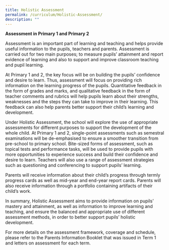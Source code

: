 ```yaml
---
title: Holistic Assessment
permalink: /curriculum/Holistic-Assessment/
description: ""
---
```

**Assessment in Primary 1 and Primary 2**

Assessment is an important part of learning and teaching and helps provide useful information to the pupils, teachers and parents. Assessment is carried out for two main purposes; to measure pupils’ attainment and report evidence of learning and also to support and improve classroom teaching and pupil learning.

At Primary 1 and 2, the key focus will be on building the pupils’ confidence and desire to learn. Thus, assessment will focus on providing rich information on the learning progress of the pupils. Quantitative feedback in the form of grades and marks, and qualitative feedback in the form of teacher comments and rubrics will help pupils learn about their strengths, weaknesses and the steps they can take to improve in their learning. This feedback can also help parents better support their child’s learning and development.

Under Holistic Assessment, the school will explore the use of appropriate assessments for different purposes to support the development of the whole child. At Primary 1 and 2, single-point assessments such as semestral examinations will be de-emphasised to ensure a smoother transition from pre-school to primary school. Bite-sized forms of assessment, such as topical tests and performance tasks, will be used to provide pupils with more opportunities to experience success and build their confidence and desire to learn. Teachers will also use a range of assessment strategies such as questioning and conferencing to support pupils’ learning.

Parents will receive information about their child’s progress through termly progress cards as well as mid-year and end-year report cards. Parents will also receive information through a portfolio containing artifacts of their child’s work.

In summary, Holistic Assessment aims to provide information on pupils’ mastery and attainment, as well as information to improve learning and teaching, and ensure the balanced and appropriate use of different assessment methods, in order to better support pupils’ holistic development. 

For more details on the assessment framework, coverage and schedule, please refer to the Parents Information Booklet that was issued in Term 1 and letters on assessment for each term.